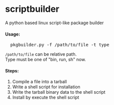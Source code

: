 scriptbuilder
==========

A python based linux script-like package builder

<h4>Usage:</h4>
<pre>
  pkgbuilder.py -f /path/to/file -t type
</pre>
<code>/path/to/file</code> can be relative path.</code><br/>
Type must be one of "bin, run, sh" now.


<h4>Steps:</h4>
<ol>
  <li>Compile a file into a tarball</li>
  <li>Write a shell script for installation</li>
  <li>Write the tarball binary data to the shell script</li>
  <li>Install by execute the shell script</li>
</ol>
